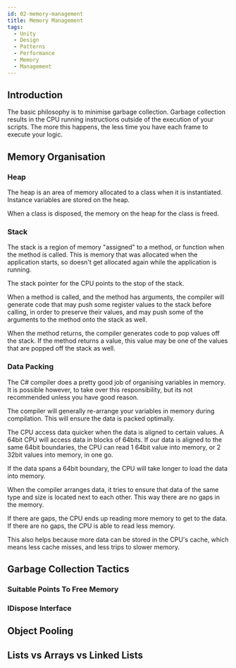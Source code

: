 ```yaml
---
id: 02-memory-management
title: Memory Management
tags:
  - Unity
  - Design
  - Patterns
  - Performance
  - Memory
  - Management
---
```


## Introduction

The basic philosophy is to minimise garbage collection. Garbage collection results in the CPU running instructions outside of the execution of your scripts. The more this happens, the less time you have each frame to execute your logic.

## Memory Organisation

### Heap

The heap is an area of memory allocated to a class when it is instantiated. Instance variables are stored on the heap.

When a class is disposed, the memory on the heap for the class is freed.

### Stack

The stack is a region of memory "assigned" to a method, or function when the method is called. This is memory that was allocated when the application starts, so doesn't get allocated again while the application is running.

The stack pointer for the CPU points to the stop of the stack.

When a method is called, and the method has arguments, the compiler will generate code that may push some register values to the stack before calling, in order to preserve their values, and may push some of the arguments to the method onto the stack as well.

When the method returns, the compiler generates code to pop values off the stack. If the method returns a value, this value may be one of the values that are popped off the stack as well.

### Data Packing

The C# compiler does a pretty good job of organising variables in memory. It is possible however, to take over this responsibility, but its not recommended unless you have good reason.

The compiler will generally re-arrange your variables in memory during compilation. This will ensure the data is packed optimally.

The CPU access data quicker when the data is aligned to certain values. A 64bit CPU will access data in blocks of 64bits. If our data is aligned to the same 64bit boundaries, the CPU can read 1 64bit value into memory, or 2 32bit values into memory, in one go.

If the data spans a 64bit boundary, the CPU will take longer to load the data into memory.

When the compiler arranges data, it tries to ensure that data of the same type and size is located next to each other. This way there are no gaps in the memory.

If there are gaps, the CPU ends up reading more memory to get to the data. If there are no gaps, the CPU is able to read less memory.

This also helps because more data can be stored in the CPU's cache, which means less cache misses, and less trips to slower memory.



## Garbage Collection Tactics

### Suitable Points To Free Memory

### IDispose Interface

## Object Pooling

## Lists vs Arrays vs Linked Lists
